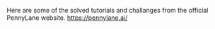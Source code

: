 Here are some of the solved tutorials and challanges from the official PennyLane website.
https://pennylane.ai/
